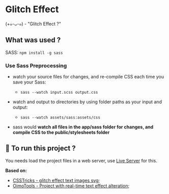 # Glitch Effect

(+๑-ᴗ-๑) - "Glitch Effect ?"

## What was used ?

SASS: `npm install -g sass`

### Use Sass Preprocessing

- watch your source files for changes, and re-compile CSS each time you save your Sass:
  - `sass --watch input.scss output.css`

- watch and output to directories by using folder paths as your input and output:
  - `sass --watch assets/sass:assets/css`

* sass would **watch all files in the app/sass folder for changes, and compile CSS to the public/stylesheets folder**

## :runner: To run this project ?

You needs load the project files in a web server, use [Live Server](https://marketplace.visualstudio.com/items?itemName=ritwickdey.LiveServer) for this.

**Based on:**
- [CSSTricks - glitch effect text images svg](https://css-tricks.com/glitch-effect-text-images-svg/);
- [OimoTools - Project with real-time text effect alteration](https://oimo-tools.com/glitch/);

